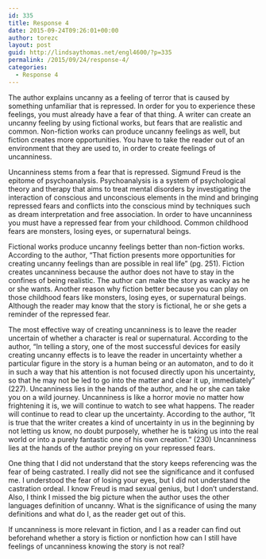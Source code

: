 ```yaml
---
id: 335
title: Response 4
date: 2015-09-24T09:26:01+00:00
author: torezc
layout: post
guid: http://lindsaythomas.net/engl4600/?p=335
permalink: /2015/09/24/response-4/
categories:
  - Response 4
---
```

The author explains uncanny as a feeling of terror that is caused by something unfamiliar that is repressed. In order for you to experience these feelings, you must already have a fear of that thing. A writer can create an uncanny feeling by using fictional works, but fears that are realistic and common. Non-fiction works can produce uncanny feelings as well, but fiction creates more opportunities. You have to take the reader out of an environment that they are used to, in order to create feelings of uncanniness.
  
Uncanniness stems from a fear that is repressed. Sigmund Freud is the epitome of psychoanalysis. Psychoanalysis is a system of psychological theory and therapy that aims to treat mental disorders by investigating the interaction of conscious and unconscious elements in the mind and bringing repressed fears and conflicts into the conscious mind by techniques such as dream interpretation and free association. In order to have uncanniness you must have a repressed fear from your childhood. Common childhood fears are monsters, losing eyes, or supernatural beings.
  
Fictional works produce uncanny feelings better than non-fiction works. According to the author, “That fiction presents more opportunities for creating uncanny feelings than are possible in real life” (pg. 251). Fiction creates uncanniness because the author does not have to stay in the confines of being realistic. The author can make the story as wacky as he or she wants. Another reason why fiction better because you can play on those childhood fears like monsters, losing eyes, or supernatural beings. Although the reader may know that the story is fictional, he or she gets a reminder of the repressed fear.
  
The most effective way of creating uncanniness is to leave the reader uncertain of whether a character is real or supernatural. According to the author, “In telling a story, one of the most successful devices for easily creating uncanny effects is to leave the reader in uncertainty whether a particular figure in the story is a human being or an automaton, and to do it in such a way that his attention is not focused directly upon his uncertainty, so that he may not be led to go into the matter and clear it up, immediately” (227). Uncanniness lies in the hands of the author, and he or she can take you on a wild journey. Uncanniness is like a horror movie no matter how frightening it is, we will continue to watch to see what happens. The reader will continue to read to clear up the uncertainty. According to the author, “It is true that the writer creates a kind of uncertainty in us in the beginning by not letting us know, no doubt purposely, whether he is taking us into the real world or into a purely fantastic one of his own creation.” (230) Uncanniness lies at the hands of the author preying on your repressed fears.
  
One thing that I did not understand that the story keeps referencing was the fear of being castrated. I really did not see the significance and it confused me. I understood the fear of losing your eyes, but I did not understand the castration ordeal. I know Freud is mad sexual genius, but I don’t understand. Also, I think I missed the big picture when the author uses the other languages definition of uncanny. What is the significance of using the many definitions and what do I, as the reader get out of this.
  
If uncanniness is more relevant in fiction, and I as a reader can find out beforehand whether a story is fiction or nonfiction how can I still have feelings of uncanniness knowing the story is not real?
